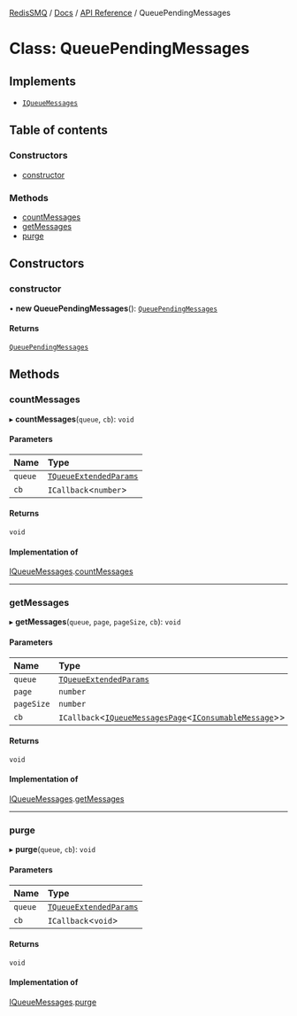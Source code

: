 [RedisSMQ](../../../README.md) / [Docs](../../README.md) / [API Reference](../README.md) / QueuePendingMessages

# Class: QueuePendingMessages

## Implements

- [`IQueueMessages`](../interfaces/IQueueMessages.md)

## Table of contents

### Constructors

- [constructor](QueuePendingMessages.md#constructor)

### Methods

- [countMessages](QueuePendingMessages.md#countmessages)
- [getMessages](QueuePendingMessages.md#getmessages)
- [purge](QueuePendingMessages.md#purge)

## Constructors

### constructor

• **new QueuePendingMessages**(): [`QueuePendingMessages`](QueuePendingMessages.md)

#### Returns

[`QueuePendingMessages`](QueuePendingMessages.md)

## Methods

### countMessages

▸ **countMessages**(`queue`, `cb`): `void`

#### Parameters

| Name | Type |
| :------ | :------ |
| `queue` | [`TQueueExtendedParams`](../README.md#tqueueextendedparams) |
| `cb` | `ICallback`\<`number`\> |

#### Returns

`void`

#### Implementation of

[IQueueMessages](../interfaces/IQueueMessages.md).[countMessages](../interfaces/IQueueMessages.md#countmessages)

___

### getMessages

▸ **getMessages**(`queue`, `page`, `pageSize`, `cb`): `void`

#### Parameters

| Name | Type |
| :------ | :------ |
| `queue` | [`TQueueExtendedParams`](../README.md#tqueueextendedparams) |
| `page` | `number` |
| `pageSize` | `number` |
| `cb` | `ICallback`\<[`IQueueMessagesPage`](../interfaces/IQueueMessagesPage.md)\<[`IConsumableMessage`](../interfaces/IConsumableMessage.md)\>\> |

#### Returns

`void`

#### Implementation of

[IQueueMessages](../interfaces/IQueueMessages.md).[getMessages](../interfaces/IQueueMessages.md#getmessages)

___

### purge

▸ **purge**(`queue`, `cb`): `void`

#### Parameters

| Name | Type |
| :------ | :------ |
| `queue` | [`TQueueExtendedParams`](../README.md#tqueueextendedparams) |
| `cb` | `ICallback`\<`void`\> |

#### Returns

`void`

#### Implementation of

[IQueueMessages](../interfaces/IQueueMessages.md).[purge](../interfaces/IQueueMessages.md#purge)
